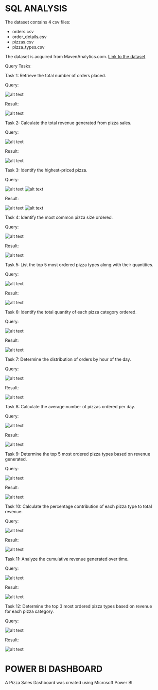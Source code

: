 # SQL ANALYSIS

The dataset contains 4 csv files:

- orders.csv
- order_details.csv
- pizzas.csv
- pizza_types.csv
  
The dataset is acquired from MavenAnalytics.com. [Link to the dataset](https://mavenanalytics.io/data-playground)

Query Tasks:

Task 1:
Retrieve the total number of orders placed.

Query:

![alt text](https://github.com/VishShaji/SQL-Analysis-and-DashBoard-of-Pizza-Sales/blob/main/Assets/1q.png)

Result:

![alt text](https://github.com/VishShaji/SQL-Analysis-and-DashBoard-of-Pizza-Sales/blob/main/Assets/1a.png)

Task 2:
Calculate the total revenue generated from pizza sales.

Query:

![alt text](https://github.com/VishShaji/SQL-Analysis-and-DashBoard-of-Pizza-Sales/blob/main/Assets/2q.png)

Result:

![alt text](https://github.com/VishShaji/SQL-Analysis-and-DashBoard-of-Pizza-Sales/blob/main/Assets/2a.png)

Task 3:
Identify the highest-priced pizza.

Query:

![alt text](https://github.com/VishShaji/SQL-Analysis-and-DashBoard-of-Pizza-Sales/blob/main/Assets/3aq.png)
![alt text](https://github.com/VishShaji/SQL-Analysis-and-DashBoard-of-Pizza-Sales/blob/main/Assets/3bq.png)

Result:

![alt text](https://github.com/VishShaji/SQL-Analysis-and-DashBoard-of-Pizza-Sales/blob/main/Assets/3aa.png)
![alt text](https://github.com/VishShaji/SQL-Analysis-and-DashBoard-of-Pizza-Sales/blob/main/Assets/3ba.png)

Task 4:
Identify the most common pizza size ordered.

Query:

![alt text](https://github.com/VishShaji/SQL-Analysis-and-DashBoard-of-Pizza-Sales/blob/main/Assets/4q.png)

Result:

![alt text](https://github.com/VishShaji/SQL-Analysis-and-DashBoard-of-Pizza-Sales/blob/main/Assets/4a.png)

Task 5:
List the top 5 most ordered pizza types along with their quantities.

Query:

![alt text](https://github.com/VishShaji/SQL-Analysis-and-DashBoard-of-Pizza-Sales/blob/main/Assets/5q.png)

Result:

![alt text](https://github.com/VishShaji/SQL-Analysis-and-DashBoard-of-Pizza-Sales/blob/main/Assets/5a.png)

Task 6:
Identify the total quantity of each pizza category ordered.

Query:

![alt text](https://github.com/VishShaji/SQL-Analysis-and-DashBoard-of-Pizza-Sales/blob/main/Assets/6q.png)

Result:

![alt text](https://github.com/VishShaji/SQL-Analysis-and-DashBoard-of-Pizza-Sales/blob/main/Assets/6a.png)

Task 7:
Determine the distribution of orders by hour of the day.

Query:

![alt text](https://github.com/VishShaji/SQL-Analysis-and-DashBoard-of-Pizza-Sales/blob/main/Assets/7q.png)

Result:

![alt text](https://github.com/VishShaji/SQL-Analysis-and-DashBoard-of-Pizza-Sales/blob/main/Assets/7a.png)

Task 8:
Calculate the average number of pizzas ordered per day.

Query:

![alt text](https://github.com/VishShaji/SQL-Analysis-and-DashBoard-of-Pizza-Sales/blob/main/Assets/8q.png)

Result:

![alt text](https://github.com/VishShaji/SQL-Analysis-and-DashBoard-of-Pizza-Sales/blob/main/Assets/8a.png)

Task 9:
Determine the top 5 most ordered pizza types based on revenue generated.

Query:

![alt text](https://github.com/VishShaji/SQL-Analysis-and-DashBoard-of-Pizza-Sales/blob/main/Assets/9q.png)

Result:

![alt text](https://github.com/VishShaji/SQL-Analysis-and-DashBoard-of-Pizza-Sales/blob/main/Assets/9a.png)

Task 10:
Calculate the percentage contribution of each pizza type to total revenue.

Query:

![alt text](https://github.com/VishShaji/SQL-Analysis-and-DashBoard-of-Pizza-Sales/blob/main/Assets/10q.png)

Result:

![alt text](https://github.com/VishShaji/SQL-Analysis-and-DashBoard-of-Pizza-Sales/blob/main/Assets/10a.png)


Task 11:
Analyze the cumulative revenue generated over time.

Query:

![alt text](https://github.com/VishShaji/SQL-Analysis-and-DashBoard-of-Pizza-Sales/blob/main/Assets/11q.png)

Result:

![alt text](https://github.com/VishShaji/SQL-Analysis-and-DashBoard-of-Pizza-Sales/blob/main/Assets/11a.png)

Task 12:
Determine the top 3 most ordered pizza types based on revenue for each pizza category.

Query:

![alt text](https://github.com/VishShaji/SQL-Analysis-and-DashBoard-of-Pizza-Sales/blob/main/Assets/12q.png)

Result:

![alt text](https://github.com/VishShaji/SQL-Analysis-and-DashBoard-of-Pizza-Sales/blob/main/Assets/12a.png)

# POWER BI DASHBOARD

A Pizza Sales Dashboard was created using Microsoft Power BI.

